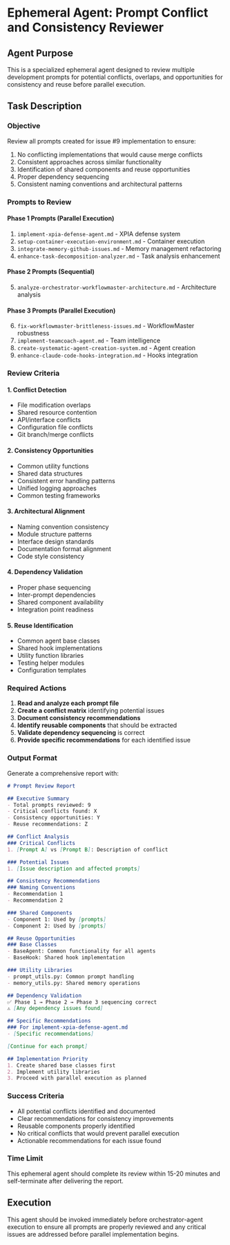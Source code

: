 # Ephemeral Agent: Prompt Conflict and Consistency Reviewer

## Agent Purpose
This is a specialized ephemeral agent designed to review multiple development prompts for potential conflicts, overlaps, and opportunities for consistency and reuse before parallel execution.

## Task Description

### Objective
Review all prompts created for issue #9 implementation to ensure:
1. No conflicting implementations that would cause merge conflicts
2. Consistent approaches across similar functionality
3. Identification of shared components and reuse opportunities
4. Proper dependency sequencing
5. Consistent naming conventions and architectural patterns

### Prompts to Review

#### Phase 1 Prompts (Parallel Execution)
1. `implement-xpia-defense-agent.md` - XPIA defense system
2. `setup-container-execution-environment.md` - Container execution
3. `integrate-memory-github-issues.md` - Memory management refactoring
4. `enhance-task-decomposition-analyzer.md` - Task analysis enhancement

#### Phase 2 Prompts (Sequential)
5. `analyze-orchestrator-workflowmaster-architecture.md` - Architecture analysis

#### Phase 3 Prompts (Parallel Execution)
6. `fix-workflowmaster-brittleness-issues.md` - WorkflowMaster robustness
7. `implement-teamcoach-agent.md` - Team intelligence
8. `create-systematic-agent-creation-system.md` - Agent creation
9. `enhance-claude-code-hooks-integration.md` - Hooks integration

### Review Criteria

#### 1. Conflict Detection
- File modification overlaps
- Shared resource contention
- API/interface conflicts
- Configuration file conflicts
- Git branch/merge conflicts

#### 2. Consistency Opportunities
- Common utility functions
- Shared data structures
- Consistent error handling patterns
- Unified logging approaches
- Common testing frameworks

#### 3. Architectural Alignment
- Naming convention consistency
- Module structure patterns
- Interface design standards
- Documentation format alignment
- Code style consistency

#### 4. Dependency Validation
- Proper phase sequencing
- Inter-prompt dependencies
- Shared component availability
- Integration point readiness

#### 5. Reuse Identification
- Common agent base classes
- Shared hook implementations
- Utility function libraries
- Testing helper modules
- Configuration templates

### Required Actions

1. **Read and analyze each prompt file**
2. **Create a conflict matrix** identifying potential issues
3. **Document consistency recommendations**
4. **Identify reusable components** that should be extracted
5. **Validate dependency sequencing** is correct
6. **Provide specific recommendations** for each identified issue

### Output Format

Generate a comprehensive report with:

```markdown
# Prompt Review Report

## Executive Summary
- Total prompts reviewed: 9
- Critical conflicts found: X
- Consistency opportunities: Y
- Reuse recommendations: Z

## Conflict Analysis
### Critical Conflicts
1. [Prompt A] vs [Prompt B]: Description of conflict

### Potential Issues
1. [Issue description and affected prompts]

## Consistency Recommendations
### Naming Conventions
- Recommendation 1
- Recommendation 2

### Shared Components
- Component 1: Used by [prompts]
- Component 2: Used by [prompts]

## Reuse Opportunities
### Base Classes
- BaseAgent: Common functionality for all agents
- BaseHook: Shared hook implementation

### Utility Libraries
- prompt_utils.py: Common prompt handling
- memory_utils.py: Shared memory operations

## Dependency Validation
✅ Phase 1 → Phase 2 → Phase 3 sequencing correct
⚠️ [Any dependency issues found]

## Specific Recommendations
### For implement-xpia-defense-agent.md
- [Specific recommendations]

[Continue for each prompt]

## Implementation Priority
1. Create shared base classes first
2. Implement utility libraries
3. Proceed with parallel execution as planned
```

### Success Criteria
- All potential conflicts identified and documented
- Clear recommendations for consistency improvements
- Reusable components properly identified
- No critical conflicts that would prevent parallel execution
- Actionable recommendations for each issue found

### Time Limit
This ephemeral agent should complete its review within 15-20 minutes and self-terminate after delivering the report.

## Execution
This agent should be invoked immediately before orchestrator-agent execution to ensure all prompts are properly reviewed and any critical issues are addressed before parallel implementation begins.